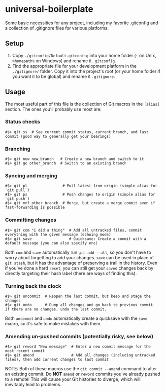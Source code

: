 # universal-boilerplate
Some basic necessities for any project, including my favorite .gitconfig and a collection of .gitignore files for various platforms.

## Setup

1. Copy `./gitconfig/Default.gitconfig` into your home folder (`~` on Unix, `%homepath%` on Windows) and rename it `.gitconfig`. 
2. Find the appropriate file for your development platform in the `./gitignore/` folder. Copy it into the project's root (or your 
   home folder if you want it to be global) and rename it `.gitignore`.

## Usage

The most useful part of this file is the collection of Git macros in the `[alias]` section. The ones you'll probably use most are:

### Status checks

    #$> git ss  # See current commit status, current branch, and last commit (good way to generally get your bearings)
    
### Branching

    #$> git new new_branch   # Create a new branch and switch to it
    #$> git go other_branch  # Switch to an existing branch
    
### Syncing and merging

    #$> git pl                # Pull latest from origin (simple alias for `git pull`)
    #$> git ps                # Push changes to origin (simple alias for `git push`)
    #$> git mnf other_branch  # Merge, but create a merge commit even if fast-forwarding is possible
    
### Committing changes

    #$> git com "I did a thing"  # Add all untracked files, commit everything with the given message (echoing mode)
    #$> git save                 # Quicksave: Create a commit with a default message (you can also specify one)
                                    
Both `com` and `save` automatically run `git add --all`, so you don't have to worry about forgetting to add your changes. `save` can be used 
in place of `git stash`, but it has the advantage of preserving a trail in the history. Even if you've done a hard `reset`, you can still get 
your `saved` changes back by directly targeting their hash label (there are ways of finding this).
    
### Turning back the clock

    #$> git uncommit  # Reopen the last commit, but keep and stage the changes
    #$> git undo      # Dump all changes and go back to previous commit. If there are no changes, undo the last commit.
    
Both `uncommit` and `undo` automatically create a quicksave with the `save` macro, so it's safe to make mistakes with them.

### Amending un-pushed commits (potentially risky, see below)

    #$> git reword "New message"  # Enter a new commit message for the most recent commit
    #$> git amend                 # Add all changes (including untracked files), then add current changes to last commit
    
NOTE: Both of these macros use the `git commit --amend` command to alter an existing commit. Do **NOT** `amend` or `reword` commits you've 
already pushed to a remote! This will cause your Git histories to diverge, which will inevitably lead to problems.